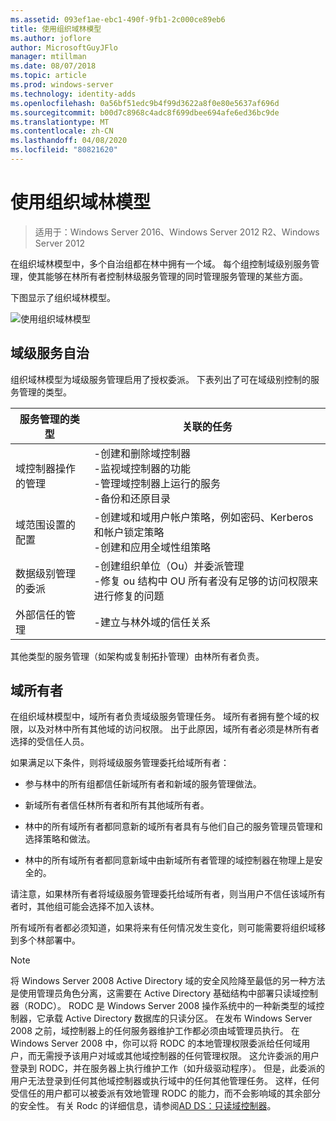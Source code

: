 ```yaml
---
ms.assetid: 093ef1ae-ebc1-490f-9fb1-2c000ce89eb6
title: 使用组织域林模型
ms.author: joflore
author: MicrosoftGuyJFlo
manager: mtillman
ms.date: 08/07/2018
ms.topic: article
ms.prod: windows-server
ms.technology: identity-adds
ms.openlocfilehash: 0a56bf51edc9b4f99d3622a8f0e80e5637af696d
ms.sourcegitcommit: b00d7c8968c4adc8f699dbee694afe6ed36bc9de
ms.translationtype: MT
ms.contentlocale: zh-CN
ms.lasthandoff: 04/08/2020
ms.locfileid: "80821620"
---
```

# <a name="using-the-organizational-domain-forest-model"></a>使用组织域林模型

>适用于：Windows Server 2016、Windows Server 2012 R2、Windows Server 2012

在组织域林模型中，多个自治组都在林中拥有一个域。 每个组控制域级别服务管理，使其能够在林所有者控制林级服务管理的同时管理服务管理的某些方面。  

下图显示了组织域林模型。  

![使用组织域林模型](../../media/Using-the-Organizational-Domain-Forest-Model/c50a3c6a-b0e4-43ec-ad62-f05d05f0bbd2.gif)  

## <a name="domain-level-service-autonomy"></a>域级服务自治

组织域林模型为域级服务管理启用了授权委派。 下表列出了可在域级别控制的服务管理的类型。  

|服务管理的类型|关联的任务|  
|------------------------------|--------------------|  
|域控制器操作的管理|-创建和删除域控制器<br />-监视域控制器的功能<br />-管理域控制器上运行的服务<br />-备份和还原目录|  
|域范围设置的配置|-创建域和域用户帐户策略，例如密码、Kerberos 和帐户锁定策略<br />-创建和应用全域性组策略|  
|数据级别管理的委派|-创建组织单位（Ou）并委派管理<br />-修复 ou 结构中 OU 所有者没有足够的访问权限来进行修复的问题|  
|外部信任的管理|-建立与林外域的信任关系|  

其他类型的服务管理（如架构或复制拓扑管理）由林所有者负责。  

## <a name="domain-owner"></a>域所有者

在组织域林模型中，域所有者负责域级服务管理任务。 域所有者拥有整个域的权限，以及对林中所有其他域的访问权限。 出于此原因，域所有者必须是林所有者选择的受信任人员。  

如果满足以下条件，则将域级服务管理委托给域所有者：  

- 参与林中的所有组都信任新域所有者和新域的服务管理做法。  

- 新域所有者信任林所有者和所有其他域所有者。  

- 林中的所有域所有者都同意新的域所有者具有与他们自己的服务管理员管理和选择策略和做法。  

- 林中的所有域所有者都同意新域中由新域所有者管理的域控制器在物理上是安全的。  

请注意，如果林所有者将域级服务管理委托给域所有者，则当用户不信任该域所有者时，其他组可能会选择不加入该林。  

所有域所有者都必须知道，如果将来有任何情况发生变化，则可能需要将组织域移到多个林部署中。  

> [!NOTE]  
> 将 Windows Server 2008 Active Directory 域的安全风险降至最低的另一种方法是使用管理员角色分离，这需要在 Active Directory 基础结构中部署只读域控制器（RODC）。 RODC 是 Windows Server 2008 操作系统中的一种新类型的域控制器，它承载 Active Directory 数据库的只读分区。 在发布 Windows Server 2008 之前，域控制器上的任何服务器维护工作都必须由域管理员执行。 在 Windows Server 2008 中，你可以将 RODC 的本地管理权限委派给任何域用户，而无需授予该用户对域或其他域控制器的任何管理权限。 这允许委派的用户登录到 RODC，并在服务器上执行维护工作（如升级驱动程序）。 但是，此委派的用户无法登录到任何其他域控制器或执行域中的任何其他管理任务。 这样，任何受信任的用户都可以被委派有效地管理 RODC 的能力，而不会影响域的其余部分的安全性。 有关 Rodc 的详细信息，请参阅[AD DS：只读域控制器](https://go.microsoft.com/fwlink/?LinkId=106616)。  
